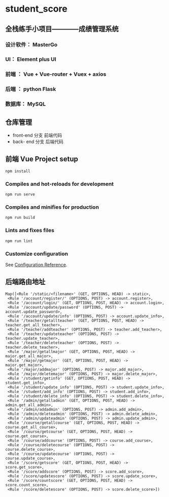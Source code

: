 # student_score

## 全栈练手小项目————成绩管理系统
### 设计软件： MasterGo
### UI： Element plus UI
### 前端 ： Vue + Vue-router + Vuex + axios
### 后端 ： python Flask
### 数据库： MySQL

## 仓库管理
- front-end 分支 前端代码
- back- end 分支 后端代码

## 前端 Vue Project setup
```
npm install
```

### Compiles and hot-reloads for development
```
npm run serve
```

### Compiles and minifies for production
```
npm run build
```

### Lints and fixes files
```
npm run lint
```

### Customize configuration
See [Configuration Reference](https://cli.vuejs.org/config/).

## 后端路由地址
```
Map([<Rule '/static/<filename>' (GET, OPTIONS, HEAD) -> static>,
 <Rule '/account/register/' (OPTIONS, POST) -> account.register>,
 <Rule '/account/login/' (GET, OPTIONS, POST, HEAD) -> account.login>,
 <Rule '/account/update/password' (OPTIONS, POST) -> account.update_password>,
 <Rule '/account/update/info' (OPTIONS, POST) -> account.update_info>,
 <Rule '/teacher/getallteacher' (GET, OPTIONS, POST, HEAD) -> teacher.get_all_teacher>,
 <Rule '/teacher/addteacher' (OPTIONS, POST) -> teacher.add_teacher>,
 <Rule '/teacher/updateteacher' (OPTIONS, POST) -> teacher.update_teacher>,
 <Rule '/teacher/deleteteacher' (OPTIONS, POST) -> teacher.delete_teacher>,
 <Rule '/major/getallmajor' (GET, OPTIONS, POST, HEAD) -> major.get_all_major>,
 <Rule '/major/getmajor' (GET, OPTIONS, POST, HEAD) -> major.get_major>,
 <Rule '/major/addmajor' (OPTIONS, POST) -> major.add_major>,
 <Rule '/major/deletemajor' (OPTIONS, POST) -> major.delete_major>,
 <Rule '/student/getinfo' (GET, OPTIONS, POST, HEAD) -> student.get_info>,
 <Rule '/student/update_info' (OPTIONS, POST) -> student.update_info>,
 <Rule '/student/add_info' (OPTIONS, POST) -> student.add_info>,
 <Rule '/student/delete_info' (OPTIONS, POST) -> student.delete_info>,
 <Rule '/admin/getalladmin' (GET, OPTIONS, POST, HEAD) -> admin.get_all_admin>,
 <Rule '/admin/addadmin' (OPTIONS, POST) -> admin.add_admin>,
 <Rule '/admin/deleteadmin' (OPTIONS, POST) -> admin.delete_admin>,
 <Rule '/admin/updateadmin' (OPTIONS, POST) -> admin.update_admin>,
 <Rule '/course/getallcourse' (GET, OPTIONS, POST, HEAD) -> course.get_all_course>,
 <Rule '/course/getcourse' (GET, OPTIONS, POST, HEAD) -> course.get_course>,
 <Rule '/course/addcourse' (OPTIONS, POST) -> course.add_course>,
 <Rule '/course/deletecourse' (OPTIONS, POST) -> course.delete_course>,
 <Rule '/course/updatecourse' (OPTIONS, POST) -> course.update_course>,
 <Rule '/score/getscore' (GET, OPTIONS, POST, HEAD) -> score.get_score>,
 <Rule '/score/addscore' (OPTIONS, POST) -> score.add_score>,
 <Rule '/score/updatescore' (OPTIONS, POST) -> score.update_score>,
 <Rule '/score/countscore' (GET, OPTIONS, POST, HEAD) -> score.count_score>,
 <Rule '/score/deletescore' (OPTIONS, POST) -> score.delete_score>])
```
